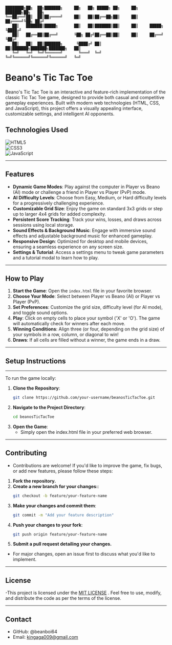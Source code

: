 ```
████████╗██╗  ██╗███████╗     ██╗   ██╗ █████╗ ██╗     ██╗     ███████╗██╗   ██╗
╚══██╔══╝██║  ██║██╔════╝     ██║   ██║██╔══██╗██║     ██║     ██╔════╝╚██╗ ██╔╝
   ██║   ███████║█████╗       ██║   ██║███████║██║     ██║     █████╗   ╚████╔╝ 
   ██║   ██╔══██║██╔══╝       ╚██╗ ██╔╝██╔══██║██║     ██║     ██╔══╝    ╚██╔╝  
   ██║   ██║  ██║███████╗      ╚████╔╝ ██║  ██║███████╗███████╗███████╗   ██║   
   ╚═╝   ╚═╝  ╚═╝╚══════╝       ╚═══╝  ╚═╝  ╚═╝╚══════╝╚══════╝╚══════╝   ╚═╝   
```

# Beano's Tic Tac Toe

Beano's Tic Tac Toe is an interactive and feature-rich implementation of the classic Tic Tac Toe game, designed to provide both casual and competitive gameplay experiences. Built with modern web technologies (HTML, CSS, and JavaScript), this project offers a visually appealing interface, customizable settings, and intelligent AI opponents.

## Technologies Used
![HTML5](https://img.shields.io/badge/HTML5-5-orange)  
![CSS3](https://img.shields.io/badge/CSS3-3-blue)  
![JavaScript](https://img.shields.io/badge/JavaScript-ES6-yellow)

---

## Features

- **Dynamic Game Modes**: Play against the computer in Player vs Beano (AI) mode or challenge a friend in Player vs Player (PvP) mode.
- **AI Difficulty Levels**: Choose from Easy, Medium, or Hard difficulty levels for a progressively challenging experience.
- **Customizable Grid Size**: Enjoy the game on standard 3x3 grids or step up to larger 4x4 grids for added complexity.
- **Persistent Score Tracking**: Track your wins, losses, and draws across sessions using local storage.
- **Sound Effects & Background Music**: Engage with immersive sound effects and adjustable background music for enhanced gameplay.
- **Responsive Design**: Optimized for desktop and mobile devices, ensuring a seamless experience on any screen size.
- **Settings & Tutorial**: Access a settings menu to tweak game parameters and a tutorial modal to learn how to play.

---

## How to Play

1. **Start the Game**: Open the `index.html` file in your favorite browser.
2. **Choose Your Mode**: Select between Player vs Beano (AI) or Player vs Player (PvP).
3. **Set Preferences**: Customize the grid size, difficulty level (for AI mode), and toggle sound options.
4. **Play**: Click on empty cells to place your symbol ('X' or 'O'). The game will automatically check for winners after each move.
5. **Winning Conditions**: Align three (or four, depending on the grid size) of your symbols in a row, column, or diagonal to win!
6. **Draws**: If all cells are filled without a winner, the game ends in a draw.

---

## Setup Instructions

---

To run the game locally:

1. **Clone the Repository**:
   ```bash
   git clone https://github.com/your-username/beanosTicTacToe.git
2. **Navigate to the Project Directory**:
   ```bash
   cd beanosTicTacToe
3. **Open the Game**:
   - Simply open the index.html file in your preferred web browser.

---

## Contributing

- Contributions are welcome! If you'd like to improve the game, fix bugs, or add new features, please follow these steps:

1. **Fork the repository.**
2. **Create a new branch for your changes:**:
   ```bash
   git checkout -b feature/your-feature-name
3. **Make your changes and commit them**:
   ```bash
   git commit -m "Add your feature description"
4. **Push your changes to your fork**:
   ```bash
   git push origin feature/your-feature-name
5. **Submit a pull request detailing your changes.**

- For major changes, open an issue first to discuss what you'd like to implement.

---

## License

   -This project is licensed under the [MIT LICENSE](LICENS) . Feel free to use, modify, and distribute the code as per the terms of the license.

---

## Contact

- GitHub: @beanboi64
- Email: kingaga009@gmail.com
